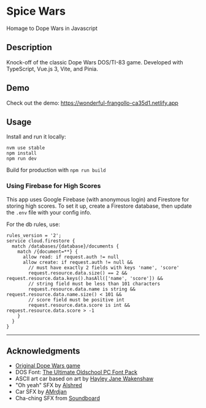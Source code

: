 # Spice Wars

Homage to Dope Wars in Javascript

## Description

Knock-off of the classic Dope Wars DOS/TI-83 game. Developed with TypeScript, Vue.js 3, Vite, and Pinia.

## Demo

Check out the demo: https://wonderful-frangollo-ca35d1.netlify.app

## Usage

Install and run it locally:
```
nvm use stable
npm install
npm run dev
```

Build for production with `npm run build`

### Using Firebase for High Scores

This app uses Google Firebase (with anonymous login) and Firestore for storing high scores. To set it up, create a Firestore database, then update the `.env` file with your config info.

For the db rules, use:
```
rules_version = '2';
service cloud.firestore {
  match /databases/{database}/documents {
    match /{document=**} {
      allow read: if request.auth != null
      allow create: if request.auth != null &&
        // must have exactly 2 fields with keys 'name', 'score'
        request.resource.data.size() == 2 && request.resource.data.keys().hasAll(['name', 'score']) &&
        // string field must be less than 101 characters
        request.resource.data.name is string && request.resource.data.name.size() < 101 &&
        // score field must be positive int
        request.resource.data.score is int && request.resource.data.score > -1
    }
  }
}
```

---

## Acknowledgments

- [Original Dope Wars game](https://dopewars.sourceforge.io/)
- DOS Font: [The Ultimate Oldschool PC Font Pack](http://int10h.org/oldschool-pc-fonts/)
- ASCII art car based on art by [Hayley Jane Wakenshaw](https://www.asciiart.eu/vehicles/cars)
- "Oh yeah" SFX by [Alshred](https://freesound.org/people/Alshred/sounds/403828/)
- Car SFX by [AMrdjan](https://freesound.org/people/AMrdjan/sounds/635194/)
- Cha-ching SFX from [Soundboard](https://www.soundboard.com/sb/sound/962818)
